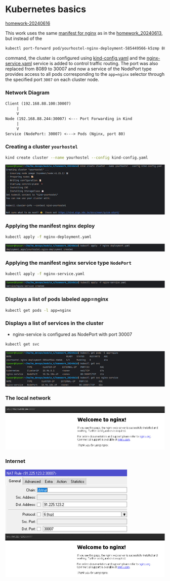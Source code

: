 # Kubernetes basics

 [homework-20240616](https://gitlab.com/dan-it/groups/devops2/homework/-/blob/main/homework-20240616.md)

This work uses the same [manifest for nginx](https://github.com/yourhostel/hw_devops/blob/main/module_4/homework_20240616/nginx-deployment.yaml) as in the [homework_20240613](https://github.com/yourhostel/hw_devops/tree/main/module_4/homework_20240613), but instead of the 
```bash
kubectl port-forward pod/yourhostel-nginx-deployment-585449566-k5zmp 8090:80 --address 192.168.88.244
``` 
command, the cluster is configured using [kind-config.yaml](https://github.com/yourhostel/hw_devops/blob/main/module_4/homework_20240616/kind-config.yaml) and the [nginx-service.yaml](https://github.com/yourhostel/hw_devops/blob/main/module_4/homework_20240616/nginx-service.yaml) service is added to control traffic routing.
The port was also replaced from 8089 to 30007 and now a service of the NodePort type provides access to all pods corresponding to the `app=nginx` selector through the specified port `3007` on each cluster node.

### Network Diagram


```plaintext
Client (192.168.88.100:30007)
     |
     V
Node (192.168.88.244:30007) <--- Port Forwarding in Kind
     |
     V
Service (NodePort: 30007) <---> Pods (Nginx, port 80)

```
### Creating a cluster `yourhostel`
```bash
kind create cluster --name yourhostel --config kind-config.yaml
```
![hw_kub_2 (1).jpg](screenshots%2Fhw_kub_2%20%281%29.jpg)

### Applying the manifest nginx deploy
```bash
kubectl apply -f nginx-deployment.yaml
```
![hw_kub_2 (2).jpg](screenshots%2Fhw_kub_2%20%282%29.jpg)

### Applying the manifest nginx service type `NodePort`
```bash
kubectl apply -f nginx-service.yaml
```
![hw_kub_2 (3).jpg](screenshots%2Fhw_kub_2%20%283%29.jpg)

### Displays a list of pods labeled app=nginx
```bash
kubectl get pods -l app=nginx
```
### Displays a list of services in the cluster
- nginx-service is configured as NodePort with port 30007
```bash
kubectl get svc
```
![hw_kub_2 (4).jpg](screenshots%2Fhw_kub_2%20%284%29.jpg)

### The local network
![hw_kub_2 (5).jpg](screenshots%2Fhw_kub_2%20%285%29.jpg)

### Internet
![hw_kub_2 (6).jpg](screenshots%2Fhw_kub_2%20%286%29.jpg)
![hw_kub_2 (7).jpg](screenshots%2Fhw_kub_2%20%287%29.jpg)